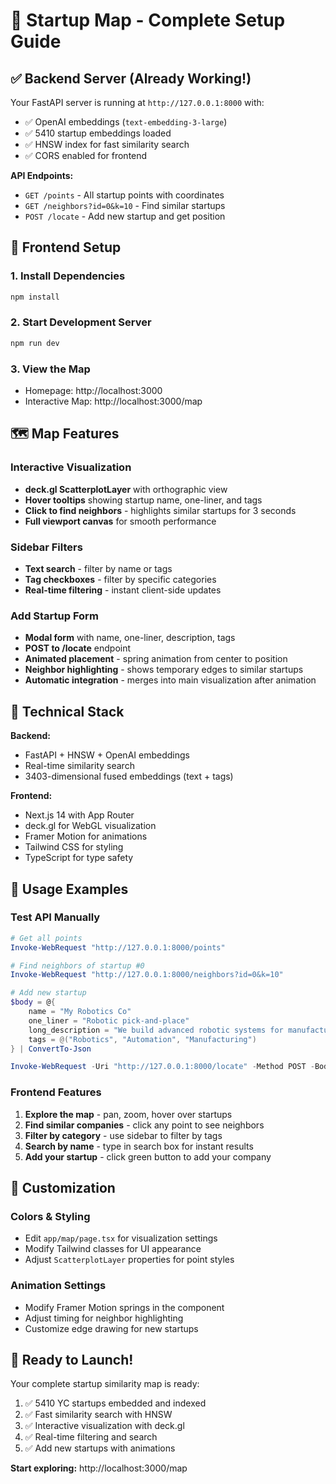 # 🚀 Startup Map - Complete Setup Guide

## ✅ Backend Server (Already Working!)

Your FastAPI server is running at `http://127.0.0.1:8000` with:
- ✅ OpenAI embeddings (`text-embedding-3-large`)
- ✅ 5410 startup embeddings loaded
- ✅ HNSW index for fast similarity search
- ✅ CORS enabled for frontend

**API Endpoints:**
- `GET /points` - All startup points with coordinates
- `GET /neighbors?id=0&k=10` - Find similar startups
- `POST /locate` - Add new startup and get position

## 🎨 Frontend Setup

### 1. Install Dependencies
```powershell
npm install
```

### 2. Start Development Server
```powershell
npm run dev
```

### 3. View the Map
- Homepage: http://localhost:3000
- Interactive Map: http://localhost:3000/map

## 🗺️ Map Features

### Interactive Visualization
- **deck.gl ScatterplotLayer** with orthographic view
- **Hover tooltips** showing startup name, one-liner, and tags
- **Click to find neighbors** - highlights similar startups for 3 seconds
- **Full viewport canvas** for smooth performance

### Sidebar Filters
- **Text search** - filter by name or tags
- **Tag checkboxes** - filter by specific categories
- **Real-time filtering** - instant client-side updates

### Add Startup Form
- **Modal form** with name, one-liner, description, tags
- **POST to /locate** endpoint
- **Animated placement** - spring animation from center to position
- **Neighbor highlighting** - shows temporary edges to similar startups
- **Automatic integration** - merges into main visualization after animation

## 🔧 Technical Stack

**Backend:**
- FastAPI + HNSW + OpenAI embeddings
- Real-time similarity search
- 3403-dimensional fused embeddings (text + tags)

**Frontend:**
- Next.js 14 with App Router
- deck.gl for WebGL visualization
- Framer Motion for animations
- Tailwind CSS for styling
- TypeScript for type safety

## 🎯 Usage Examples

### Test API Manually
```powershell
# Get all points
Invoke-WebRequest "http://127.0.0.1:8000/points"

# Find neighbors of startup #0
Invoke-WebRequest "http://127.0.0.1:8000/neighbors?id=0&k=10"

# Add new startup
$body = @{
    name = "My Robotics Co"
    one_liner = "Robotic pick-and-place"
    long_description = "We build advanced robotic systems for manufacturing automation"
    tags = @("Robotics", "Automation", "Manufacturing")
} | ConvertTo-Json

Invoke-WebRequest -Uri "http://127.0.0.1:8000/locate" -Method POST -Body $body -ContentType "application/json"
```

### Frontend Features
1. **Explore the map** - pan, zoom, hover over startups
2. **Find similar companies** - click any point to see neighbors
3. **Filter by category** - use sidebar to filter by tags
4. **Search by name** - type in search box for instant results
5. **Add your startup** - click green button to add your company

## 🎨 Customization

### Colors & Styling
- Edit `app/map/page.tsx` for visualization settings
- Modify Tailwind classes for UI appearance
- Adjust `ScatterplotLayer` properties for point styles

### Animation Settings
- Modify Framer Motion springs in the component
- Adjust timing for neighbor highlighting
- Customize edge drawing for new startups

## 🚀 Ready to Launch!

Your complete startup similarity map is ready:
1. ✅ 5410 YC startups embedded and indexed
2. ✅ Fast similarity search with HNSW
3. ✅ Interactive visualization with deck.gl  
4. ✅ Real-time filtering and search
5. ✅ Add new startups with animations

**Start exploring:** http://localhost:3000/map